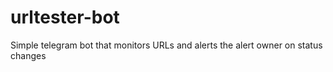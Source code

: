 # urltester-bot
Simple telegram bot that monitors URLs and alerts the alert owner on status changes
